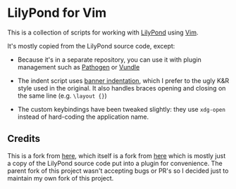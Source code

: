 # LilyPond for Vim

This is a collection of scripts for working with [LilyPond][] using [Vim][].

It's mostly copied from the LilyPond source code, except:

* Because it's in a separate repository, you can use it with plugin management
  such as [Pathogen][] or [Vundle][]

* The indent script uses [banner indentation][], which I prefer to the ugly K&R
  style used in the original. It also handles braces opening and closing on the
  same line (e.g. `\layout {}`)

* The custom keybindings have been tweaked slightly: they use `xdg-open` instead
  of hard-coding the application name.

[LilyPond]: http://lilypond.org/
[Vim]: http://www.vim.org/
[Pathogen]: https://github.com/tpope/vim-pathogen
[Vundle]: https://github.com/VundleVim/Vundle.vim
[banner indentation]: https://en.wikipedia.org/wiki/Indent_style#Banner_style

## Credits

This is a fork from [here][1], which itself is a fork from [here][2] which is
mostly just a copy of the LilyPond source code put into a plugin for convenience.
The parent fork of this project wasn't accepting bugs or PR's so I decided just
to maintain my own fork of this project.

[1]: https://github.com/lfairy/lilyvim
[2]: https://github.com/gisraptor/vim-lilypond-integrator
